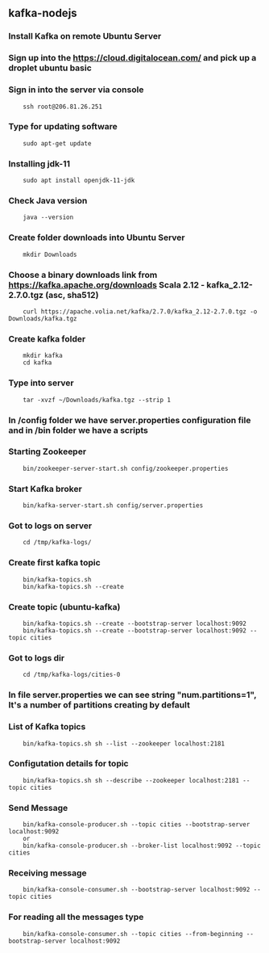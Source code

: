 ## kafka-nodejs

### Install Kafka on remote Ubuntu Server
### Sign up into the https://cloud.digitalocean.com/ and pick up a droplet ubuntu basic
### Sign in into the server via console
```
    ssh root@206.81.26.251
```
### Type for updating software
```
    sudo apt-get update
``` 
### Installing jdk-11
```
    sudo apt install openjdk-11-jdk
```
### Check Java version
```
    java --version
```
### Create folder downloads into Ubuntu Server
```
    mkdir Downloads
```
### Choose a binary downloads link from https://kafka.apache.org/downloads Scala 2.12  - kafka_2.12-2.7.0.tgz (asc, sha512)
```
    curl https://apache.volia.net/kafka/2.7.0/kafka_2.12-2.7.0.tgz -o Downloads/kafka.tgz
```
### Create kafka folder
```
    mkdir kafka
    cd kafka
```
### Type into server
```
    tar -xvzf ~/Downloads/kafka.tgz --strip 1
```
### In /config folder we have server.properties configuration file and in /bin folder we have a scripts
### Starting Zookeeper
```
    bin/zookeeper-server-start.sh config/zookeeper.properties
```
### Start Kafka broker
```
    bin/kafka-server-start.sh config/server.properties
```
### Got to logs on server
```
    cd /tmp/kafka-logs/
```
### Create first kafka topic
```
    bin/kafka-topics.sh
    bin/kafka-topics.sh --create
```
### Create topic (ubuntu-kafka)
```
    bin/kafka-topics.sh --create --bootstrap-server localhost:9092
    bin/kafka-topics.sh --create --bootstrap-server localhost:9092 --topic cities
```
### Got to logs dir
```
    cd /tmp/kafka-logs/cities-0
```
### In file server.properties we can see string "num.partitions=1", It's a number of partitions creating by default

### List of Kafka topics
```
    bin/kafka-topics.sh sh --list --zookeeper localhost:2181
```
### Configutation details for topic
```
    bin/kafka-topics.sh sh --describe --zookeeper localhost:2181 --topic cities
```
### Send Message
```
    bin/kafka-console-producer.sh --topic cities --bootstrap-server localhost:9092
    or
    bin/kafka-console-producer.sh --broker-list localhost:9092 --topic cities
```
### Receiving message
```
    bin/kafka-console-consumer.sh --bootstrap-server localhost:9092 --topic cities
```
### For reading all the messages type
```
    bin/kafka-console-consumer.sh --topic cities --from-beginning --bootstrap-server localhost:9092
```


























